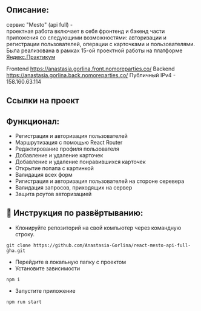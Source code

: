 ## Описание:

сервис "Mesto" (api full) -<br />
проектная работа включает в себя фронтенд и бэкенд части приложения со следующими возможностями: авторизации и регистрации пользователей, операции с карточками и пользователями. Была реализована в рамках 15-ой проектной работы на платформе [Яндекс.Практикум](https://praktikum.yandex.ru/web/)

Frontend  https://anastasia.gorlina.front.nomoreparties.co/
Backend  https://anastasia.gorlina.back.nomoreparties.co/
Публичный IPv4 - 158.160.63.114

## Ссылки на проект

## Функционал:

- Регистрация и авторизация пользователей
- Маршрутизация с помощью React Router
- Редактирование профиля пользователя
- Добавление и удаление карточек
- Добавление и удаление понравившихся карточек
- Открытие попапа с картинкой
- Валидация всех форм
- Ригистрация и авторизация пользователей на стороне серевера
- Валидация запросов, приходящих на сервер
- Защита роутов авторизацией


## 🚀 Инструкция по развёртыванию:

- Клонируйте репозиторий на свой компьютер через командную строку.

```
git clone https://github.com/Anastasia-Gorlina/react-mesto-api-full-gha.git
```

- Перейдите в локальную папку с проектом
- Установите зависимости

```
npm i
```

- Запустите приложение

```
npm run start
```